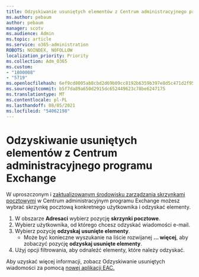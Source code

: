 ```yaml
---
title: Odzyskiwanie usuniętych elementów z Centrum administracyjnego programu Exchange
ms.author: pebaum
author: pebaum
manager: scotv
ms.audience: Admin
ms.topic: article
ms.service: o365-administration
ROBOTS: NOINDEX, NOFOLLOW
localization_priority: Priority
ms.collection: Adm_O365
ms.custom:
- "1800008"
- "5719"
ms.openlocfilehash: 6ef9cd8005ab8cbd2d69b09cc8192b6359b397e8d5c471d2f958ae1e751d7797
ms.sourcegitcommit: b5f7da89a650d2915dc652449623c78be6247175
ms.translationtype: MT
ms.contentlocale: pl-PL
ms.lasthandoff: 08/05/2021
ms.locfileid: "54062198"
---
```

# <a name="recover-deleted-items-from-exchange-admin-center"></a>Odzyskiwanie usuniętych elementów z Centrum administracyjnego programu Exchange

W uproszczonym i [zaktualizowanym środowisku zarządzania skrzynkami pocztowymi](https://admin.exchange.microsoft.com/#/mailboxes) w Centrum administracyjnym programu Exchange możesz wybrać skrzynkę pocztową konkretnego użytkownika i odzyskać elementy.

1. W obszarze **Adresaci** wybierz pozycję **skrzynki pocztowe**.
2. Wybierz użytkownika, od którego chcesz odzyskać wiadomości e-mail.
3. Wybierz pozycję **odzyskaj usunięte elementy**.
    - Może być konieczne wyszukanie na liście rozwijanej **... więcej**, aby zobaczyć pozycję **odzyskaj usunięte elementy**.
4. Użyj opcji filtrowania, aby odnaleźć elementy, które należy odzyskać.

Aby uzyskać więcej informacji, zobacz Odzyskiwanie usuniętych wiadomości za pomocą [nowej aplikacji EAC.](/exchange/recipients-in-exchange-online/manage-user-mailboxes/recover-deleted-messages#use-new-eac-for-recovering-deleted-messages)
